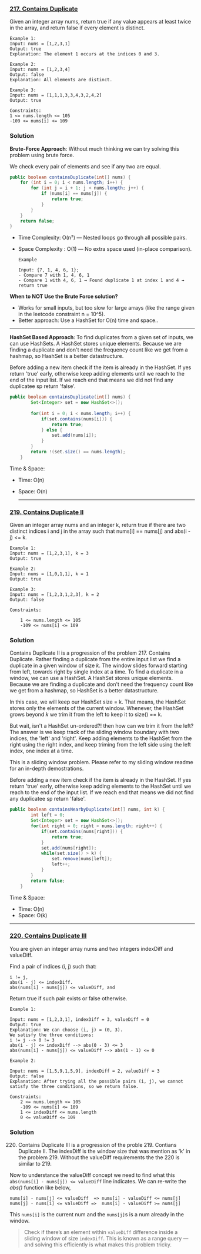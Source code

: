 ### [217. Contains Duplicate](https://leetcode.com/problems/contains-duplicate/description/)
Given an integer array nums, return true if any value appears at least twice in the array, and return false if every element is distinct.

    Example 1:
    Input: nums = [1,2,3,1]
    Output: true
    Explanation: The element 1 occurs at the indices 0 and 3.

    Example 2:
    Input: nums = [1,2,3,4]
    Output: false
    Explanation: All elements are distinct.

    Example 3:
    Input: nums = [1,1,1,3,3,4,3,2,4,2]
    Output: true

    Constraints:
    1 <= nums.length <= 105
    -109 <= nums[i] <= 109


### Solution 


__Brute-Force Approach__: Without much thinking we can try solving this problem using brute force. 

We check every pair of elements and see if any two are equal.

```java
public boolean containsDuplicate(int[] nums) {
    for (int i = 0; i < nums.length; i++) {
        for (int j = i + 1; j < nums.length; j++) {
            if (nums[i] == nums[j]) {
                return true;
            }
        }
    }
    return false;
}
```

- Time Complexity: O(n²) — Nested loops go through all possible pairs.

- Space Complexity : O(1) — No extra space used (in-place comparison).

      Example
      
      Input: {7, 1, 4, 6, 1};
      - Compare 7 with 1, 4, 6, 1
      - Compare 1 with 4, 6, 1 → Found duplicate 1 at index 1 and 4 → return true

__When to NOT Use the Brute Force solution?__ 
* Works for small inputs, but too slow for large arrays (like the range given in the leetcode constraint n = 10^5).
* Better approach: Use a HashSet for O(n) time and space..


------------

__HashSet Based Approach__: To find duplicates from a given set of inputs, we can use HashSets. A HashSet stores unique elements. 
   Because we are finding a duplicate and don't need the frequency count like we get from a hashmap, so HashSet is a better datastructure. 
   
   Before adding a new item check if the item is already in the HashSet. If yes return 'true' early, otherwise keep adding elements until we reach to the 
   end of the input list. If we reach end that means we did not find any duplicatee sp return 'false'.

```java
public boolean containsDuplicate(int[] nums) {
    	Set<Integer> set = new HashSet<>();
    	
    	for(int i = 0; i < nums.length; i++) {
    		if(set.contains(nums[i])) {
    			return true;
    		} else {
    			set.add(nums[i]);
    		}
    	}
    	return !(set.size() == nums.length);
    }
```
Time & Space:
   * Time: O(n)
   * Space: O(n)

 
     ---
     
### [219. Contains Duplicate II](https://leetcode.com/problems/contains-duplicate-ii/description/)
  Given an integer array nums and an integer k, return true if there are two distinct indices i and j in the array such that nums[i] == nums[j] and abs(i - j) <= k.
  
    Example 1:
    Input: nums = [1,2,3,1], k = 3
    Output: true
    
    Example 2:
    Input: nums = [1,0,1,1], k = 1
    Output: true
    
    Example 3:
    Input: nums = [1,2,3,1,2,3], k = 2
    Output: false
    
    Constraints:
    
        1 <= nums.length <= 105
        -109 <= nums[i] <= 109

  ### Solution

  Contains Duplicate II is a progression of the problem 217. Contains Duplicate. Rather finding a duplicate from the entire input list we
  find a duplicate in a given window of size _k_. The window slides forward starting from left, towards right by single index at a time. 
  To find a duplicate in a window, we can use a HashSet. A HashSet stores unique elements. Because we are finding a duplicate 
  and don't need the frequency count like we get from a hashmap, so HashSet is a better datastructure. 

  In this case, we will keep our HashSet size = k. That means, the HashSet stores only the elements of the current window. 
  Whenever, the HashSet grows beyond _k_ we trim it from the left to keep it to size() == k. 
  
  But wait, isn't a HashSet un-ordered?! then how can we trim it from the left? The answer is we keep track of the sliding window boundary
  with two indices, the 'left' and 'right'. Keep adding elements to the HashSet from the right using the right index, 
  and keep triming from the left side using the left index, one index at a time.

  This is a sliding window problem. Please refer to my sliding window readme for an in-depth demostrations.
  
  Before adding a new item check if the item is already in the HashSet. If yes return 'true' early, 
  otherwise keep adding elements to the HashSet until we reach to the end of the input list. 
  If we reach end that means we did not find any duplicatee sp return 'false'.

```java
public boolean containsNearbyDuplicate(int[] nums, int k) {
    	int left = 0;
    	Set<Integer> set = new HashSet<>();
    	for(int right = 0; right < nums.length; right++) {
    		if(set.contains(nums[right])) {
    			return true;
    		}
    		set.add(nums[right]);
    		while(set.size() > k) {
    			set.remove(nums[left]);
    			left++;
    		}
    	}
    	return false;
    }
```

Time & Space:
   * Time: O(n)
   * Space: O(k)
---


### [220. Contains Duplicate III](https://leetcode.com/problems/contains-duplicate-iii/description/)

You are given an integer array nums and two integers indexDiff and valueDiff.

Find a pair of indices (i, j) such that:

    i != j,
    abs(i - j) <= indexDiff.
    abs(nums[i] - nums[j]) <= valueDiff, and

Return true if such pair exists or false otherwise.

    Example 1:
    
    Input: nums = [1,2,3,1], indexDiff = 3, valueDiff = 0
    Output: true
    Explanation: We can choose (i, j) = (0, 3).
    We satisfy the three conditions:
    i != j --> 0 != 3
    abs(i - j) <= indexDiff --> abs(0 - 3) <= 3
    abs(nums[i] - nums[j]) <= valueDiff --> abs(1 - 1) <= 0
    
    Example 2:
    
    Input: nums = [1,5,9,1,5,9], indexDiff = 2, valueDiff = 3
    Output: false
    Explanation: After trying all the possible pairs (i, j), we cannot satisfy the three conditions, so we return false.

    Constraints:
        2 <= nums.length <= 105
        -109 <= nums[i] <= 109
        1 <= indexDiff <= nums.length
        0 <= valueDiff <= 109


### Solution

220. Contains Duplicate III is a progression of the proble 219. Contians Duplicate II. The indexDiff is the window size that was mention as 'k' in the problem 219. Without the valueDiff requirements the the 220 is similar to 219.

Now to understance the valueDiff concept we need to find what this `abs(nums[i] - nums[j]) <= valueDiff` line indicates. We can re-write the *abs()* function like below,
			
```
nums[i] - nums[j] <= valueDiff  => nums[i] - valueDiff <= nums[j]
nums[j] - nums[i] <= valueDiff =>  nums[i] - valueDiff >= nums[j]
```

This `nums[i]` is the current num and the `nums[j]`s is a num already in the window. 

> Check if there’s an element within `valueDiff` difference inside a sliding window of size `indexDiff`.
> This is known as a range query — and solving this efficiently is what makes this problem tricky.

			



